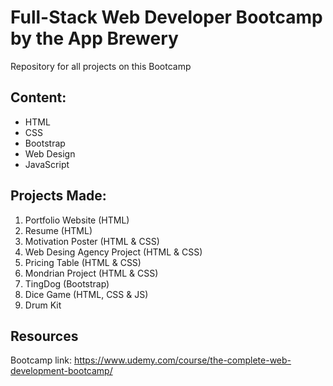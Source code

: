 # Full-Stack Web Developer Bootcamp by the App Brewery
Repository for all projects on this Bootcamp

## Content:
- HTML
- CSS
- Bootstrap
- Web Design
- JavaScript
<!--
- jQuery
- Node.js
- Express.js
- API's
- Git & GitHub
- SQL
- MongoDB
- Mongoose
- React.js
- Deploying a Web Application
- Authentication & Security 
-->

## Projects Made:
1. Portfolio Website (HTML)
2. Resume (HTML)
3. Motivation Poster (HTML & CSS)
4. Web Desing Agency Project (HTML & CSS)
5. Pricing Table (HTML & CSS)
6. Mondrian Project (HTML & CSS)
7. TingDog (Bootstrap)
8. Dice Game (HTML, CSS & JS)
9. Drum Kit

## Resources

Bootcamp link: https://www.udemy.com/course/the-complete-web-development-bootcamp/